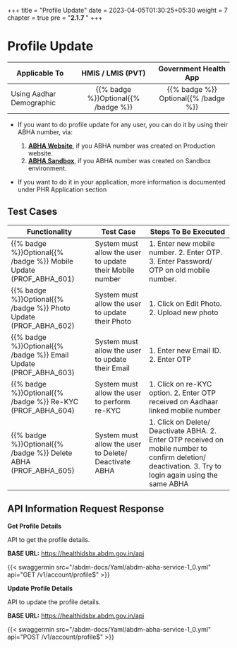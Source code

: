 +++
title = "Profile Update"
date = 2023-04-05T01:30:25+05:30
weight = 7
chapter = true
pre = "<b>2.1.7 </b>"
+++


# Profile Update

|  Applicable To                             |   HMIS / LMIS (PVT)  |   Government Health App  |     
|-------------------------------|:----------------------:|:--------------------:|
|   Using Aadhar Demographic                      |  {{% badge %}}Optional{{% /badge %}}       |  {{% badge %}} Optional{{% /badge %}}        |  



- If you want to do profile update for any user, you can do it by using their ABHA number, via:
	1. [**ABHA Website**](https://abha.abdm.gov.in/), if you ABHA number was created on Production website.
	2. [**ABHA Sandbox**](https://abhasbx.abdm.gov.in/), if you ABHA number was created on Sandbox environment.

- If you want to do it in your application,  more information is documented under PHR Application section

## Test Cases

Functionality|Test Case|Steps To Be Executed|
| ----- | ----- | ----- |
{{% badge %}}Optional{{% /badge %}} Mobile Update (PROF_ABHA_601)|System must allow the user to update their Mobile number|1. Enter new mobile number. 2. Enter OTP. 3. Enter Password/ OTP on old mobile number.|
{{% badge %}}Optional{{% /badge %}} Photo Update (PROF_ABHA_602)|System must allow the user to update their Photo|1. Click on Edit Photo. 2. Upload new photo|
{{% badge %}}Optional{{% /badge %}} Email Update (PROF_ABHA_603)|System must allow the user to update their Email|1. Enter new Email ID. 2. Enter OTP|
{{% badge %}}Optional{{% /badge %}} Re-KYC (PROF_ABHA_604)|System must allow the user to perform re-KYC|1. Click on re-KYC option. 2. Enter OTP received on Aadhaar linked mobile number|
{{% badge %}}Optional{{% /badge %}} Delete ABHA (PROF_ABHA_605)|System must allow the user to Delete/ Deactivate ABHA|1. Click on Delete/ Deactivate ABHA. 2. Enter OTP received on mobile number to confirm deletion/ deactivation. 3. Try to login again using the same ABHA|


## API Information Request Response 

**Get Profile Details**

API to get the profile details.

**BASE URL:** https://healthidsbx.abdm.gov.in/api

{{< swaggermin src="/abdm-docs/Yaml/abdm-abha-service-1_0.yml" api="GET /v1/account/profile$" >}}

**Update Profile Details**

API to update the profile details.

**BASE URL:** https://healthidsbx.abdm.gov.in/api

{{< swaggermin src="/abdm-docs/Yaml/abdm-abha-service-1_0.yml" api="POST /v1/account/profile$" >}}